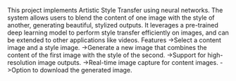 
This project implements Artistic Style Transfer using neural networks. The system allows users to blend the content of one image with the style of another, generating beautiful, stylized outputs. It leverages a pre-trained deep learning model to perform style transfer efficiently on images, and can be extended to other applications like videos.
Features
->Select a content image and a style image.
->Generate a new image that combines the content of the first image with the style of the second.
->Support for high-resolution image outputs.
->Real-time image capture for content images.
->Option to download the generated image.
